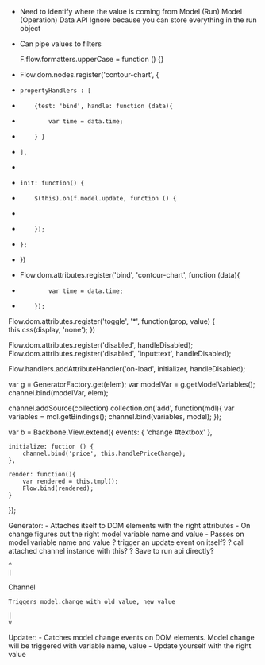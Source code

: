 - Need to identify where the value is coming from
    Model (Run)
    Model (Operation)
    Data API
        Ignore because you can store everything in the run object

- Can pipe values to filters

    F.flow.formatters.upperCase = function () {}


* Flow.dom.nodes.register('contour-chart', {
*     propertyHandlers : [
*         {test: 'bind', handle: function (data){
*             var time = data.time;
*         } }
*     ],
*
*     init: function() {
*         $(this).on(f.model.update, function () {
*
*         });
*     };
* })

* Flow.dom.attributes.register('bind', 'contour-chart', function (data){
*             var time = data.time;
*         });


Flow.dom.attributes.register('toggle', '*', function(prop, value) {
    this.css(display, 'none');
})


Flow.dom.attributes.register('disabled', handleDisabled);
Flow.dom.attributes.register('disabled', 'input:text', handleDisabled);

Flow.handlers.addAttributeHandler('on-load', initializer, handleDisabled);

var g = GeneratorFactory.get(elem);
var modelVar = g.getModelVariables();
channel.bind(modelVar, elem);


channel.addSource(collection)
collection.on('add', function(mdl){
    var variables = mdl.getBindings();
    channel.bind(variables, model);
});


var b = Backbone.View.extend({
    events: {
        'change #textbox'
    },

    initialize: fuction () {
        channel.bind('price', this.handlePriceChange);
    },

    render: function(){
        var rendered = this.tmpl();
        Flow.bind(rendered);
    }
});

Generator:
    - Attaches itself to DOM elements with the right attributes
    - On change figures out the right model variable name and value
    - Passes on model variable name and value
        ? trigger an update event on itself?
        ? call attached channel instance with this?
        ? Save to run api directly?

    ^
    |
Channel


    Triggers model.change with old value, new value

    |
    v

Updater:
    - Catches model.change events on DOM elements. Model.change will be triggered with variable name, value
    - Update yourself with the right value

